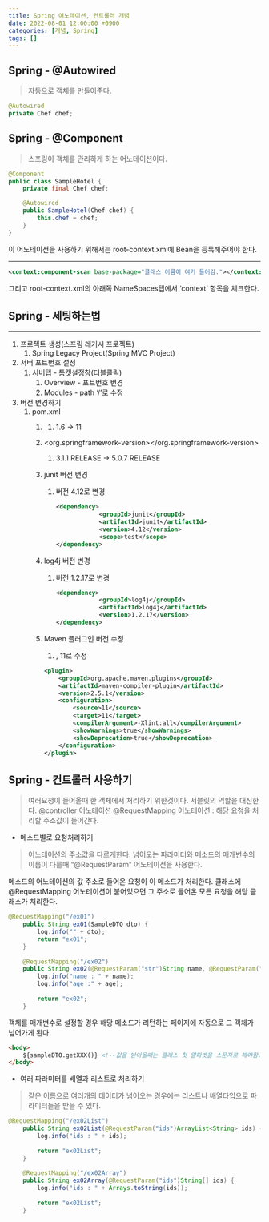 ```yaml
---
title: Spring 어노테이션, 컨트롤러 개념
date: 2022-08-01 12:00:00 +0900
categories: [개념, Spring]
tags: []
---
```


## Spring - @Autowired

> 자동으로 객체를 만들어준다.
> 

```java
@Autowired
private Chef chef;
```

## Spring - @Component

> 스프링이 객체를 관리하게 하는 어노테이션이다.
> 

```java
@Component
public class SampleHotel {
	private final Chef chef;

	@Autowired
	public SampleHotel(Chef chef) {
		this.chef = chef;
	}
}

```

이 어노테이션을 사용하기 위해서는 root-context.xml에 Bean을 등록해주어야 한다.  

---

```xml
<context:component-scan base-package="클래스 이름이 여기 들어감."></context:component-scan>
```

그리고 root-context.xml의 아래쪽 NameSpaces탭에서 ‘context’ 항목을 체크한다.

## Spring - 세팅하는법

---

1. 프로젝트 생성(스프링 레거시 프로젝트)
    1. Spring Legacy Project(Spring MVC Project)
2. 서버 포트번호 설정
    1. 서버탭 - 톰캣설정창(더블클릭) 
        1. Overview - 포트번호 변경
        2. Modules - path ‘/’로 수정
3. 버전 변경하기
    1. pom.xml
        1. <java-version></java-version>
            1. 1.6 → 11
        2. <org.springframework-version></org.springframework-version>
            1. 3.1.1 RELEASE → 5.0.7 RELEASE
        3. junit 버전 변경
            1. 버전 4.12로 변경
                
                ```xml
                <dependency>
                			<groupId>junit</groupId>
                			<artifactId>junit</artifactId>
                			<version>4.12</version>
                			<scope>test</scope>
                </dependency>
                ```
                
        4. log4j 버전 변경
            1. 버전 1.2.17로 변경
                
                ```xml
                <dependency>
                			<groupId>log4j</groupId>
                			<artifactId>log4j</artifactId>
                			<version>1.2.17</version>
                </dependency>
                ```
                
        5. Maven 플러그인 버전 수정
            1. <source></source>, <target></target> 11로 수정
            
            ```xml
            <plugin>
                <groupId>org.apache.maven.plugins</groupId>
                <artifactId>maven-compiler-plugin</artifactId>
                <version>2.5.1</version>
                <configuration>
                    <source>11</source>
                    <target>11</target>
                    <compilerArgument>-Xlint:all</compilerArgument>
                    <showWarnings>true</showWarnings>
                    <showDeprecation>true</showDeprecation>
                </configuration>
            </plugin>
            ```
            

## Spring - 컨트롤러 사용하기

> 여러요청이 들어올때 한 객체에서 처리하기 위한것이다.
서블릿의 역할을 대신한다.
@controller 어노테이션
@RequestMapping 어노테이션 : 해당 요청을 처리할 주소값이 들어간다.
> 
- 메소드별로 요청처리하기

> 어노테이션의 주소값을 다르게한다.
넘어오는 파라미터와 메소드의 매개변수의 이름이 다를때 “@RequestParam” 어노테이션을 사용한다.
> 

메소드의 어노테이션의 값 주소로 들어온 요청이 이 메소드가 처리한다.
클래스에 @RequestMapping 어노테이션이 붙어있으면 그 주소로 들어온 모든 요청을 해당 클래스가 처리한다.



```java
@RequestMapping("/ex01")
	public String ex01(SampleDTO dto) {
		log.info("" + dto);
		return "ex01";
	}
	
	@RequestMapping("/ex02")
	public String ex02(@RequestParam("str")String name, @RequestParam("num")int age) {
		log.info("name : " + name);
		log.info("age :" + age);
		
		return "ex02";
	}
```

객체를 매개변수로 설정할 경우 해당 메소드가 리턴하는 페이지에 자동으로 그 객체가 넘어가게 된다.


```html
<body>
	${sampleDTO.getXXX()} <!--값을 받아올때는 클래스 첫 알파벳을 소문자로 해야함.-->
</body>
```

- 여러 파라미터를 배열과 리스트로 처리하기

> 같은 이름으로 여러개의 데이터가 넘어오는 경우에는 리스트나 배열타입으로 파라미터들을 받을 수 있다.
> 

```java
@RequestMapping("/ex02List")
	public String ex02List(@RequestParam("ids")ArrayList<String> ids) {
		log.info("ids : " + ids);
		
		return "ex02List";
	}
	
	@RequestMapping("/ex02Array")
	public String ex02Array(@RequestParam("ids")String[] ids) {
		log.info("ids : " + Arrays.toString(ids));
		
		return "ex02List";
	}
```
